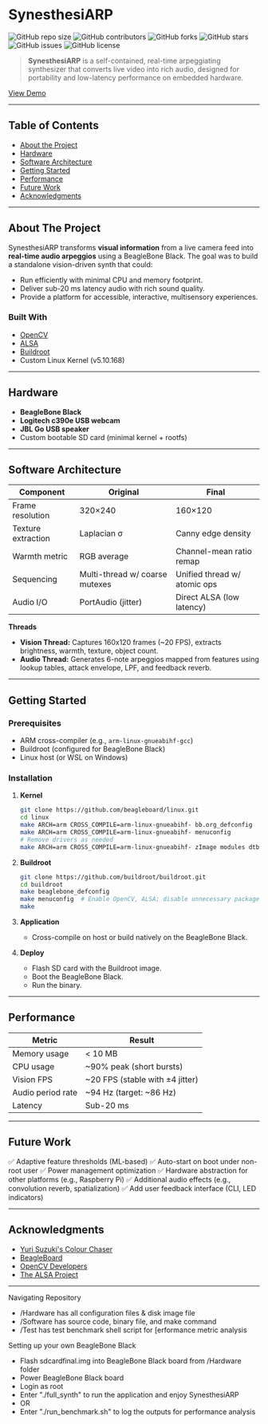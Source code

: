 # SynesthesiARP

![GitHub repo size](https://img.shields.io/github/repo-size/venk-meg/testssynnth)
![GitHub contributors](https://img.shields.io/github/contributors/venk-meg/testssynnth)
![GitHub forks](https://img.shields.io/github/forks/venk-meg/testssynnth)
![GitHub stars](https://img.shields.io/github/stars/venk-meg/testssynnth)
![GitHub issues](https://img.shields.io/github/issues/venk-meg/testssynnth)
![GitHub license](https://img.shields.io/github/license/venk-meg/testssynnth)

> **SynesthesiARP** is a self-contained, real-time arpeggiating synthesizer that converts live video into rich audio, designed for portability and low-latency performance on embedded hardware.

[View Demo](https://www.youtube.com/watch?v=1fKRt8jVq0s
)

---

## Table of Contents

* [About the Project](#about-the-project)
* [Hardware](#hardware)
* [Software Architecture](#software-architecture)
* [Getting Started](#getting-started)
* [Performance](#performance)
* [Future Work](#future-work)
* [Acknowledgments](#acknowledgments)

---

## About The Project

SynesthesiARP transforms **visual information** from a live camera feed into **real-time audio arpeggios** using a BeagleBone Black. The goal was to build a standalone vision-driven synth that could:

* Run efficiently with minimal CPU and memory footprint.
* Deliver sub-20 ms latency audio with rich sound quality.
* Provide a platform for accessible, interactive, multisensory experiences.

### Built With

* [OpenCV](https://opencv.org/)
* [ALSA](https://www.alsa-project.org/)
* [Buildroot](https://buildroot.org/)
* Custom Linux Kernel (v5.10.168)

---

## Hardware

* **BeagleBone Black**
* **Logitech c390e USB webcam**
* **JBL Go USB speaker**
* Custom bootable SD card (minimal kernel + rootfs)

---

## Software Architecture

| Component          | Original                       | Final                        |
| ------------------ | ------------------------------ | ---------------------------- |
| Frame resolution   | 320×240                        | 160×120                      |
| Texture extraction | Laplacian σ                    | Canny edge density           |
| Warmth metric      | RGB average                    | Channel-mean ratio remap     |
| Sequencing         | Multi-thread w/ coarse mutexes | Unified thread w/ atomic ops |
| Audio I/O          | PortAudio (jitter)             | Direct ALSA (low latency)    |

**Threads**

* **Vision Thread:** Captures 160x120 frames (\~20 FPS), extracts brightness, warmth, texture, object count.
* **Audio Thread:** Generates 6-note arpeggios mapped from features using lookup tables, attack envelope, LPF, and feedback reverb.

---

## Getting Started

### Prerequisites

* ARM cross-compiler (e.g., `arm-linux-gnueabihf-gcc`)
* Buildroot (configured for BeagleBone Black)
* Linux host (or WSL on Windows)

### Installation

1. **Kernel**

   ```bash
   git clone https://github.com/beagleboard/linux.git
   cd linux
   make ARCH=arm CROSS_COMPILE=arm-linux-gnueabihf- bb.org_defconfig
   make ARCH=arm CROSS_COMPILE=arm-linux-gnueabihf- menuconfig
   # Remove drivers as needed
   make ARCH=arm CROSS_COMPILE=arm-linux-gnueabihf- zImage modules dtbs
   ```

2. **Buildroot**

   ```bash
   git clone https://github.com/buildroot/buildroot.git
   cd buildroot
   make beaglebone_defconfig
   make menuconfig  # Enable OpenCV, ALSA; disable unnecessary packages
   make
   ```

3. **Application**

   * Cross-compile on host or build natively on the BeagleBone Black.

4. **Deploy**

   * Flash SD card with the Buildroot image.
   * Boot the BeagleBone Black.
   * Run the binary.

---

## Performance

| Metric            | Result                           |
| ----------------- | -------------------------------- |
| Memory usage      | < 10 MB                          |
| CPU usage         | \~90% peak (short bursts)        |
| Vision FPS        | \~20 FPS (stable with ±4 jitter) |
| Audio period rate | \~94 Hz (target: \~86 Hz)        |
| Latency           | Sub-20 ms                        |

---

## Future Work

✅ Adaptive feature thresholds (ML-based)
✅ Auto-start on boot under non-root user
✅ Power management optimization
✅ Hardware abstraction for other platforms (e.g., Raspberry Pi)
✅ Additional audio effects (e.g., convolution reverb, spatialization)
✅ Add user feedback interface (CLI, LED indicators)

---

## Acknowledgments

* [Yuri Suzuki's Colour Chaser](https://yurisuzuki.com/archive/works/colour-chaser/)
* [BeagleBoard](https://beagleboard.org/)
* [OpenCV Developers](https://opencv.org/)
* [The ALSA Project](https://www.alsa-project.org/)

---

Navigating Repository
- /Hardware has all configuration files & disk image file
- /Software has source code, binary file, and make command
- /Test has test benchmark shell script for [erformance metric analysis

Setting up your own BeagleBone Black
- Flash sdcardfinal.img into BeagleBone Black board from /Hardware folder
- Power BeagleBone Black board
- Login as root
- Enter "./full_synth" to run the application and enjoy SynesthesiARP
- OR
- Enter "./run_benchmark.sh" to log the outputs for performance analysis
